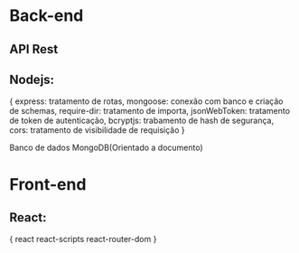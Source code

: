 # Back-end

## API Rest

## Nodejs: 
{
 express: tratamento de rotas,
 mongoose: conexão com banco e criação de schemas,
 require-dir: tratamento de importa,
 jsonWebToken: tratamento de token de autenticação,
 bcryptjs: trabamento de hash de segurança,
 cors: tratamento de visibilidade de requisição }

Banco de dados MongoDB(Orientado a documento)

# Front-end
## React:
{
 react
 react-scripts
 react-router-dom
} 
